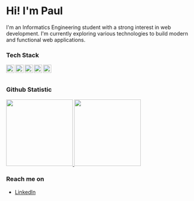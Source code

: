 # Hi! I'm Paul
 
I'm an Informatics Engineering student with a strong interest in web development. I'm currently exploring various technologies to build modern and functional web applications.
 

### Tech Stack
  <a href="https://developer.mozilla.org/en-US/docs/Web/JavaScript"><img align="left" alt="JavaScript" title="JavaScript" width="22px" src="https://cdn.jsdelivr.net/gh/devicons/devicon/icons/javascript/javascript-original.svg" /></a>
  <a href="https://vuejs.org/"><img align="left" alt="Vue.js" title="Vue.js" width="22px" src="https://cdn.jsdelivr.net/gh/devicons/devicon/icons/vuejs/vuejs-original.svg" /></a>
  <a href="https://www.docker.com/"><img align="left" alt="Docker" title="Docker" width="22px" src="https://cdn.jsdelivr.net/gh/devicons/devicon/icons/docker/docker-plain-wordmark.svg" /></a>
  <a href="https://www.postgresql.org/"><img align="left" alt="PostgreSQL" title="PostgreSQL" width="22px" src="https://cdn.jsdelivr.net/gh/devicons/devicon/icons/postgresql/postgresql-original.svg" /></a>
  <a href="#"><img align="left" alt="SQL" title="SQL" width="22px" src="https://cdn.jsdelivr.net/gh/devicons/devicon/icons/azuresqldatabase/azuresqldatabase-original.svg" /></a>
  <br>
  <br>
 
### Github Statistic
<p align="left">
<a href="https://github.com/dimasmds">
  <img height="180em" src="https://github-readme-stats-eight-theta.vercel.app/api?username=dimasmds&show_icons=true&theme=algolia&include_all_commits=true&count_private=true"/>
  <img height="180em" src="https://github-readme-stats-eight-theta.vercel.app/api/top-langs/?username=dimasmds&layout=compact&langs_count=8&theme=algolia"/>
</a>
</p>

### Reach me on
- <a href="https://www.linkedin.com/in/paulussebastian/">LinkedIn</a>
